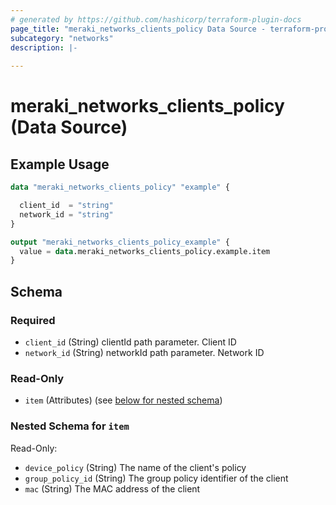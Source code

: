```yaml
---
# generated by https://github.com/hashicorp/terraform-plugin-docs
page_title: "meraki_networks_clients_policy Data Source - terraform-provider-meraki"
subcategory: "networks"
description: |-
  
---
```


# meraki_networks_clients_policy (Data Source)



## Example Usage

```terraform
data "meraki_networks_clients_policy" "example" {

  client_id  = "string"
  network_id = "string"
}

output "meraki_networks_clients_policy_example" {
  value = data.meraki_networks_clients_policy.example.item
}
```

<!-- schema generated by tfplugindocs -->
## Schema

### Required

- `client_id` (String) clientId path parameter. Client ID
- `network_id` (String) networkId path parameter. Network ID

### Read-Only

- `item` (Attributes) (see [below for nested schema](#nestedatt--item))

<a id="nestedatt--item"></a>
### Nested Schema for `item`

Read-Only:

- `device_policy` (String) The name of the client's policy
- `group_policy_id` (String) The group policy identifier of the client
- `mac` (String) The MAC address of the client
